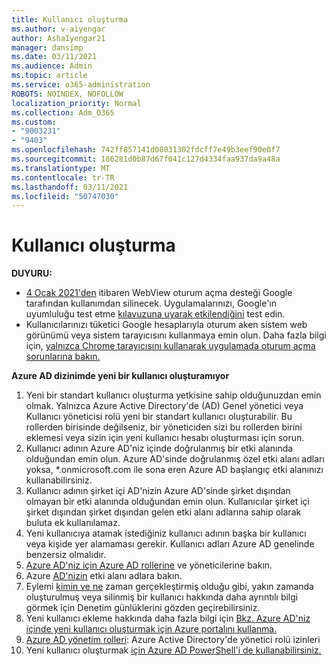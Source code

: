 ```yaml
---
title: Kullanıcı oluşturma
ms.author: v-aiyengar
author: AshaIyengar21
manager: dansimp
ms.date: 03/11/2021
ms.audience: Admin
ms.topic: article
ms.service: o365-administration
ROBOTS: NOINDEX, NOFOLLOW
localization_priority: Normal
ms.collection: Adm_O365
ms.custom:
- "9003231"
- "9403"
ms.openlocfilehash: 742ff857141d08031302fdcff7e49b3eef90e0f7
ms.sourcegitcommit: 186281d0b87d67f041c127d4334faa937da9a48a
ms.translationtype: MT
ms.contentlocale: tr-TR
ms.lasthandoff: 03/11/2021
ms.locfileid: "50747030"
---
```

# <a name="create-user"></a>Kullanıcı oluşturma

**DUYURU:**

- [4 Ocak 2021'den](https://docs.microsoft.com/azure/active-directory/external-identities/google-federation#deprecation-of-webview-sign-in-support) itibaren WebView oturum açma desteği Google tarafından kullanımdan silinecek. Uygulamalarınızı, Google'ın uyumluluğu test etme [kılavuzuna uyarak etkilendiğini](https://go.microsoft.com/fwlink/?linkid=2157323) test edin.
- Kullanıcılarınızı tüketici Google hesaplarıyla oturum aken sistem web görünümü veya sistem tarayıcısını kullanmaya emin olun. Daha fazla bilgi için, [yalnızca Chrome tarayıcısını kullanarak uygulamada oturum açma sorunlarına bakın.](https://docs.microsoft.com/office365/troubleshoot/miscellaneous/chrome-behavior-affects-applications)

**Azure AD dizinimde yeni bir kullanıcı oluşturamıyor**

1. Yeni bir standart kullanıcı oluşturma yetkisine sahip olduğunuzdan emin olmak. Yalnızca Azure Active Directory'de (AD) Genel yönetici veya Kullanıcı yöneticisi rolü yeni bir standart kullanıcı oluşturabilir. Bu rollerden birisinde değilseniz, bir yöneticiden sizi bu rollerden birini eklemesi veya sizin için yeni kullanıcı hesabı oluşturması için sorun.
1. Kullanıcı adının Azure AD'niz içinde doğrulanmış bir etki alanında olduğundan emin olun. Azure AD'sinde doğrulanmış özel etki alanı adları yoksa, *.onmicrosoft.com ile sona eren Azure AD başlangıç etki alanınızı kullanabilirsiniz.
1. Kullanıcı adının şirket içi AD'nizin Azure AD'sinde şirket dışından olmayan bir etki alanında olduğundan emin olun. Kullanıcılar şirket içi şirket dışından şirket dışından gelen etki alanı adlarına sahip olarak buluta ek kullanılamaz.
1. Yeni kullanıcıya atamak istediğiniz kullanıcı adının başka bir kullanıcı veya kişide yer alamaması gerekir. Kullanıcı adları Azure AD genelinde benzersiz olmalıdır.
1. [Azure AD'niz için Azure AD rollerine](https://portal.azure.com/#blade/Microsoft_AAD_IAM/ActiveDirectoryMenuBlade/RolesAndAdministrators) ve yöneticilerine bakın.
1. Azure [AD'nizin](https://portal.azure.com/#blade/Microsoft_AAD_IAM/ActiveDirectoryMenuBlade/RolesAndAdministrators) etki alanı adlara bakın.
1. Eylemi [kimin ve ne](https://portal.azure.com/#blade/Microsoft_AAD_IAM/ActiveDirectoryMenuBlade/RolesAndAdministrators) zaman gerçekleştirmiş olduğu gibi, yakın zamanda oluşturulmuş veya silinmiş bir kullanıcı hakkında daha ayrıntılı bilgi görmek için Denetim günlüklerini gözden geçirebilirsiniz.
1. Yeni kullanıcı ekleme hakkında daha fazla bilgi için [Bkz. Azure AD'niz içinde yeni kullanıcı oluşturmak için Azure portalını kullanma.](/azure/active-directory/active-directory-users-create-azure-portal)
1. [Azure AD yönetim rolleri](https://docs.microsoft.com/azure/active-directory/active-directory-assign-admin-roles): Azure Active Directory'de yönetici rolü izinleri
1. Yeni kullanıcı oluşturmak [için Azure AD PowerShell'i de kullanabilirsiniz.](https://docs.microsoft.com/powershell/module/azuread/new-azureaduser?view=azureadps-2.0)
